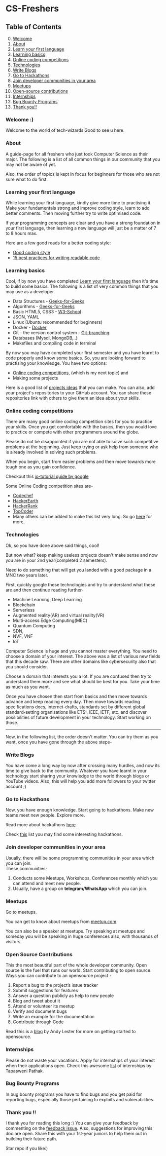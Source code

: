 # CS-Freshers


## Table of Contents
0. [Welcome](#welcome-)
1. [About](#about)
2. [Learn your first language](#learning-your-first-language)
3. [Learning basics](#learning-basics)
4. [Online coding competitions](#online-coding-competitions)
5. [Technologies](#technologies)
6. [Write Blogs](#write-blogs)
7. [Go to Hackathons](#go-to-hackathons)
8. [Join developer communities in your area](#join-developer-communities-in-your-area)
9. [Meetups](#meetups)
10. [Open-source contributions](#open-source-contributions)
11. [Internships](#internships)
12. [Bug Bounty Programs](#bug-bounty-programs)
13. [Thank you!!](#thank-you-)



### Welcome :)
Welcome to the world of tech-wizards.Good to see u here.


### About
A guide-page for all freshers who just took Computer Science as their major. The following is a list of all common things in our community that you may not be aware of yet.

Also, the order of topics is kept in focus for beginners for those who are not sure what to do first.


### Learning your first language
While learning your first language, kindly give more time to practising it. Make your fundamentals strong and improve coding style, learn to add better comments. Then moving further try to write optimised code.

If your programming concepts are clear and you have a strong foundation in your first language, then learning a new language will just be a matter of 7 to 8 hours max.

Here are a few good reads for a better coding style:
* [Good coding style](http://www.inf.unibz.it/~nutt/Teaching/DSA1819/DSAAssignments/good-coding-style.html)
* [15 best practices for writing readable code](https://code.tutsplus.com/tutorials/top-15-best-practices-for-writing-super-readable-code--net-8118)


### Learning basics
Cool, if by now you have completed [Learn your first language](#learning-your-first-language) then it's time to build some basics. The following is a list of very common things that you may use as a developer.

* Data Structures - [Geeks-for-Geeks](https://www.geeksforgeeks.org/data-structures/)
* Algorithms - [Geeks-for-Geeks](https://www.geeksforgeeks.org/fundamentals-of-algorithms/)
* Basic HTML5, CSS3 - [W3-School](https://www.w3schools.com/html/default.asp)
* JSON, YAML
* Linux (Ubuntu recommended for beginners)
* Docker - [Docker](https://docs.docker.com/get-started/)
* Git - the version control system - [Git-branching](https://learngitbranching.js.org/)
* Databases (Mysql, MongoDB,..)
* Makefiles and compiling code in terminal

By now you may have completed your first semester and you have learnt to code properly and know some basics. So, you are looking forward to practising your knowledge. You have two options:
* [Online coding competitions](#online-coding-competitions), (which is my next topic) and
* Making some projects

Here is a good list of [projects ideas](https://www.freecodecamp.org/news/want-to-build-something-fun-heres-a-list-of-sample-web-app-ideas-b991bce0ed9a/) that you can make. You can also, add your project's repositories to your GitHub account. You can share these repositories link with others to give them an idea about your skills.

### Online coding competitions
There are many good online coding competition sites for you to practice your skills. Once you get comfortable with the basics, then you would love to practice or compete with other programmers around the globe.

Please do not be disappointed if you are not able to solve such competitive problems at the beginning. Just keep trying or ask help from someone who is already involved in solving such problems.

When you begin, start from easier problems and then move towards more tough one as you gain confidence.

Checkout this [io-tutorial guide by google](https://code.google.com/codejam/resources/quickstart-guide#io-tutorial)

Some Online Coding competition sites are-
* [Codechef](https://www.codechef.com/)
* [HackerEarth](https://www.hackerearth.com/challenges/)
* [HackerRank](https://www.hackerrank.com/contests)
* [TopCoder](https://www.topcoder.com/)
* Many others can be added to make this list very long. So go [here](https://github.com/anu0012/awesome-computer-science-opportunities#competitive-programming) for more.


### Technologies
Ok, so you have done above said things, cool!

But now what? keep making useless projects doesn't make sense and now you are in your 2nd year(completed 2 semesters).

Need to do something that will get you landed with a good package in a MNC two years later.


First, quickly google these technologies and try to understand what these are and then continue reading further-
* Machine Learning, Deep Learning
* Blockchain
* Serverless
* Augmented reality(AR) and virtual reality(VR)
* Multi-access Edge Computing(MEC)
* Quantum Computing
* SDN, 
* NVF, VNF
* IoT

Computer Science is huge and you cannot master everything. You need to choose a domain of your interest. The above was a list of various new fields that this decade saw. There are other domains like cybersecurity also that you should consider.

Choose a domain that interests you a lot. If you are confused then try to understand them more and see what should be best for you. Take your time as much as you want.

Once you have chosen then start from basics and then move towards advance and keep reading every day. Then move towards reading specifications docs, internet-drafts, standards set by different global standard-setting organisations like ETSI, IEEE, IETF, etc. and discover possibilities of future development in your technology. Start working on those.




----
Now, in the following list, the order doesn't matter. You can try them as you want, once you have gone through the above steps-

### Write Blogs
You have come a long way by now after crossing many hurdles, and now its time to give back to the community. Whatever you have learnt in your technology start sharing your knowledge to the world through blogs or YouTube videos. Also, this will help you add more followers to your twitter account ;) 


### Go to Hackathons
Now, you have enough knowledge. Start going to hackathons. Make new teams meet new people. Explore more.

Read more about hackathons [here](https://www.hackerearth.com/hackathon/).

Check [this](https://github.com/ayonroy2000/Hackathonistas_TelegramGroup/blob/master/Hackathons.md) list you may find some interesting hackathons.


### Join developer communities in your area
Usually, there will be some programming communities in your area which you can join.<br>
These communities-
 1. Conducts some Meetups, Workshops, Conferences monthly which you can attend and meet new people.
 2. Usually, have a group on **telegram/WhatsApp** which you can join.
 
### Meetups
Go to meetups.

You can get to know about meetups from [meetup.com](https://www.meetup.com/).

You can also be a speaker at meetups. Try speaking at meetups and someday you will be speaking in huge conferences also, with thousands of visitors.



### Open Source Contributions
This the most beautiful part of the whole developer community. Open source is the fuel that runs our world. Start contributing to open source. Ways you can contribute to an opensource project -
1. Report a bug to the project’s issue tracker
2. Submit suggestions for features
3. Answer a question publicly as help to new people
4. Blog and tweet about it
5. Attend or volunteer its meetup
6. Verify and document bugs
7. Write an example for the documentation
8. Contribute through Code

Read this is a [blog](https://blog.newrelic.com/engineering/open-source_gettingstarted/?utm_source=feedburner&utm_medium=feed&utm_campaign=Feed%3A+NewRelic+%28New+Relic+Blog%29) by Andy Lester for more on getting started to opensource.

### Internships
Please do not waste your vacations. Apply for internships of your interest when their applications open.
Check this awesome [list](https://github.com/tapaswenipathak/Open-Source-Internships) of internships by Tapasweni Pathak.


### Bug Bounty Programs
In bug bounty programs you have to find bugs and you get paid for reporting bugs, especially those pertaining to exploits and vulnerabilities.


### Thank you !!
I thank you for reading this long :)
You can give your feedback by commenting on the [feedback issue](https://github.com/parthyadav3105/csfreshers/issues/2).
Also, suggestions for improving this doc are open.
Share this with your 1st-year juniors to help them out in building their future path.

Star repo if you like:)

